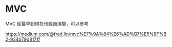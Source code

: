 # MVC

MVC 從最早到現在也經過演變，可以參考

https://medium.com/@fred.lin/mvc%E7%9A%84%E6%AD%B7%E5%8F%B2-934b79d8171f


